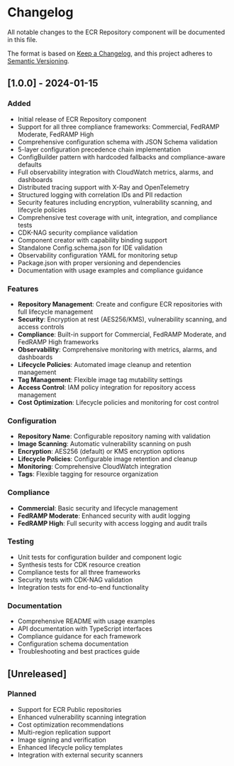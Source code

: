 # Changelog

All notable changes to the ECR Repository component will be documented in this file.

The format is based on [Keep a Changelog](https://keepachangelog.com/en/1.0.0/),
and this project adheres to [Semantic Versioning](https://semver.org/spec/v2.0.0.html).

## [1.0.0] - 2024-01-15

### Added
- Initial release of ECR Repository component
- Support for all three compliance frameworks: Commercial, FedRAMP Moderate, FedRAMP High
- Comprehensive configuration schema with JSON Schema validation
- 5-layer configuration precedence chain implementation
- ConfigBuilder pattern with hardcoded fallbacks and compliance-aware defaults
- Full observability integration with CloudWatch metrics, alarms, and dashboards
- Distributed tracing support with X-Ray and OpenTelemetry
- Structured logging with correlation IDs and PII redaction
- Security features including encryption, vulnerability scanning, and lifecycle policies
- Comprehensive test coverage with unit, integration, and compliance tests
- CDK-NAG security compliance validation
- Component creator with capability binding support
- Standalone Config.schema.json for IDE validation
- Observability configuration YAML for monitoring setup
- Package.json with proper versioning and dependencies
- Documentation with usage examples and compliance guidance

### Features
- **Repository Management**: Create and configure ECR repositories with full lifecycle management
- **Security**: Encryption at rest (AES256/KMS), vulnerability scanning, and access controls
- **Compliance**: Built-in support for Commercial, FedRAMP Moderate, and FedRAMP High frameworks
- **Observability**: Comprehensive monitoring with metrics, alarms, and dashboards
- **Lifecycle Policies**: Automated image cleanup and retention management
- **Tag Management**: Flexible image tag mutability settings
- **Access Control**: IAM policy integration for repository access management
- **Cost Optimization**: Lifecycle policies and monitoring for cost control

### Configuration
- **Repository Name**: Configurable repository naming with validation
- **Image Scanning**: Automatic vulnerability scanning on push
- **Encryption**: AES256 (default) or KMS encryption options
- **Lifecycle Policies**: Configurable image retention and cleanup
- **Monitoring**: Comprehensive CloudWatch integration
- **Tags**: Flexible tagging for resource organization

### Compliance
- **Commercial**: Basic security and lifecycle management
- **FedRAMP Moderate**: Enhanced security with audit logging
- **FedRAMP High**: Full security with access logging and audit trails

### Testing
- Unit tests for configuration builder and component logic
- Synthesis tests for CDK resource creation
- Compliance tests for all three frameworks
- Security tests with CDK-NAG validation
- Integration tests for end-to-end functionality

### Documentation
- Comprehensive README with usage examples
- API documentation with TypeScript interfaces
- Compliance guidance for each framework
- Configuration schema documentation
- Troubleshooting and best practices guide

## [Unreleased]

### Planned
- Support for ECR Public repositories
- Enhanced vulnerability scanning integration
- Cost optimization recommendations
- Multi-region replication support
- Image signing and verification
- Enhanced lifecycle policy templates
- Integration with external security scanners
